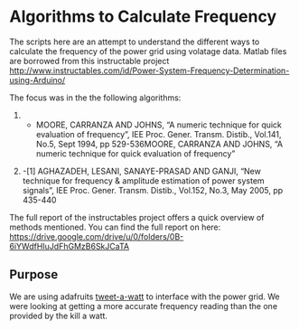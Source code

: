 # Algorithms to Calculate Frequency

The scripts  here are an attempt to understand the different ways to calculate the frequency of the power grid using volatage data.
Matlab files are borrowed from this instructable project http://www.instructables.com/id/Power-System-Frequency-Determination-using-Arduino/

The focus was in the the following algorithms:
1. - MOORE, CARRANZA AND JOHNS, “A numeric technique for quick
evaluation of frequency”, IEE Proc. Gener. Transm. Distib., Vol.141, No.5, Sept
1994, pp 529-536MOORE, CARRANZA AND JOHNS, “A numeric technique for quick
evaluation of frequency”

2. -[1] AGHAZADEH, LESANI, SANAYE-PRASAD AND GANJI, “New technique
for frequency & amplitude estimation of power system signals”, IEE Proc. Gener.
Transm. Distib., Vol.152, No.3, May 2005, pp 435-440

The full report of the instructables project offers a quick overview of methods mentioned.
You can find the full report on here: https://drive.google.com/drive/u/0/folders/0B-6iYWdfHIuJdFhGMzB6SkJCaTA

## Purpose
We are using adafruits [tweet-a-watt](https://learn.adafruit.com/tweet-a-watt/) to interface with the power grid.
We were looking at getting a more accurate frequency reading than the one provided by the kill a watt.
